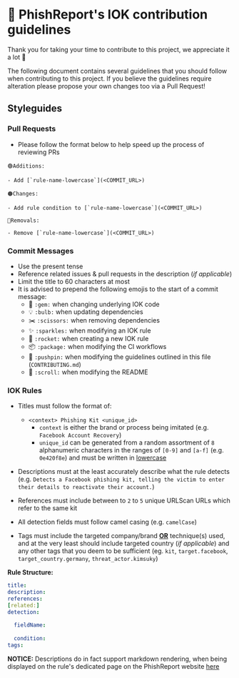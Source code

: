 # 🎣 PhishReport's IOK contribution guidelines

Thank you for taking your time to contribute to this project, we appreciate it a lot 🎉

The following document contains several guidelines that you should follow when contributing to this project. 
If you believe the guidelines require alteration please propose your own changes too via a Pull Request!

## Styleguides

### Pull Requests

- Please follow the format below to help speed up the process of reviewing PRs

```
🟢Additions:

- Add [`rule-name-lowercase`](<COMMIT_URL>)

🟠Changes:

- Add rule condition to [`rule-name-lowercase`](<COMMIT_URL>)

🔴Removals:

- Remove [`rule-name-lowercase`](<COMMIT_URL>)

```

### Commit Messages

- Use the present tense
- Reference related issues & pull requests in the description (*if applicable*)
- Limit the title to 60 characters at most
- It is advised to prepend the following emojis to the start of a commit message:
  - 💎 `:gem:` when changing underlying IOK code
  - 💡 `:bulb:` when updating dependencies 
  - ✂️ `:scissors:` when removing dependencies
  - ✨ `:sparkles:` when modifying an IOK rule
  - 🚀 `:rocket:` when creating a new IOK rule
  - 📦 `:package:` when modifying the CI workflows
  - 📌 `:pushpin:` when modifying the guidelines outlined in this file (`CONTRIBUTING.md`)
  - 📜 `:scroll:` when modifying the README

### IOK Rules

- Titles must follow the format of:
  - `<context> Phishing Kit <unique_id>`
    - `context` is either the brand or process being imitated (e.g. `Facebook Account Recovery`)
    - `unique_id` can be generated from a random assortment of `8` alphanumeric characters in the ranges of `[0-9]` and `[a-f]` (e.g. `0e420f8e`) and must be written in <ins>lowercase</ins>

- Descriptions must at the least accurately describe what the rule detects (e.g. `Detects a Facebook phishing kit, telling the victim to enter their details to reactivate their account.`)
- References must include between to `2` to `5` unique URLScan URLs which refer to the same kit
- All detection fields must follow camel casing (e.g. `camelCase`)
- Tags must include the targeted company/brand <ins>**OR**</ins> technique(s) used, and at the very least should include targeted country (*if applicable*) and any other tags that you deem to be sufficient (eg. `kit`, `target.facebook`, `target_country.germany`, `threat_actor.kimsuky`)

**Rule Structure:**
```yaml
title: 
description: 
references:
[related:]
detection:
  
  fieldName:
  
  condition: 
tags:
```

**NOTICE:** Descriptions do in fact support markdown rendering, when being displayed on the rule's dedicated page on the PhishReport website [here](https://phish.report/IOK/indicators)
